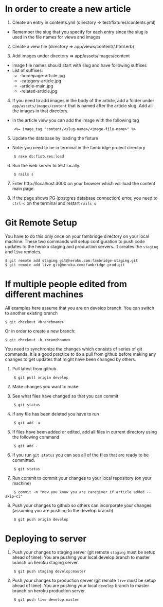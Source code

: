 In order to create a new article
================================

1. Create an entry in contents.yml (directory => test/fixtures/contents.yml)
  - Remember the slug that you specify for each entry since the slug is used in the file names for views and images

2. Create a view file (directory => app/views/content/<category>/<slug>.html.erb)

3. Add images under directory => app/assets/images/content
  - Image file names should start with slug and have following suffixes
  - List of suffixes:
    - -homepage-article.jpg
    - -category-article.jpg
    - -article-main.jpg
    - -related-article.jpg

4. If you need to add images in the body of the article, add a folder under `app/assets/images/content` that is named after the article slug.  Add all the images in that directory.
  - In the article view you can add the image with the following tag

```
    <%= image_tag "content/<slug-name>/<image-file-name>" %>
```

5. Update the database by loading the fixture
  - Note: you need to be in terminal in the fambridge project directory

```
    $ rake db:fixtures:load
```

6. Run the web server to test locally.

```
    $ rails s
```    

7. Enter http://localhost:3000 on your browser which will load the content main page.  

8. If the page shows PG (postgres database connection) error, you need to `ctrl-c` on the terminal and restart `rails s`

Git Remote Setup
================

You have to do this only once on your fambridge directory on your local machine.  These two commands will setup configuration to push code updates to the heroku staging and production servers.  It creates the `staging` and `live` remotes.

    $ git remote add staging git@heroku.com:fambridge-staging.git
    $ git remote add live git@heroku.com:fambridge-prod.git


If multiple people edited from different machines
=================================================

All examples here assume that you are on develop branch.  You can switch to another existing branch

    $ git checkout <branchname>

Or in order to create a new branch:
  
    $ git checkout -b <branchname>


You need to synchronize the changes which consists of series of git commands.  It is a good practice to do a pull from github before making any changes to get updates that might have been changed by others.

1. Pull latest from github

```
    $ git pull origin develop
```

2. Make changes you want to make

3. See what files have changed so that you can commit

```
    $ git status
```

4. If any file has been deleted you have to run

```
    $ git add -u
```

5. If files have been added or edited, add all files in current directory using the following command

```
    $ git add .
```

6. If you run `git status` you can see all of the files that are ready to be committed.  
  
```
    $ git status
```

7. Run commit to commit your changes to your local repository (on your machine)

```
    $ commit -m "new you know you are caregiver if article added --skip-ci"
```

8. Push your changes to github so others can incorporate your changes (assuming you are pushing to the develop branch)

```
    $ git push origin develop
```


Deploying to server
===================

1. Push your changes to staging server (git remote `staging` must be setup ahead of time).  You are pushing your local develop branch to master branch on heroku staging server.

```
    $ git push staging develop:master
```

2. Push your changes to production server (git remote `live` must be setup ahead of time). You are pushing your local `develop` branch to master branch on heroku production server.

```
    $ git push live develop:master
```

